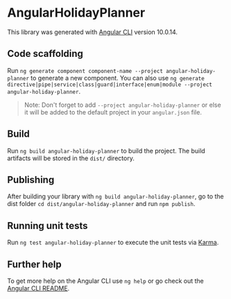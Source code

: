# AngularHolidayPlanner

This library was generated with [Angular CLI](https://github.com/angular/angular-cli) version 10.0.14.

## Code scaffolding

Run `ng generate component component-name --project angular-holiday-planner` to generate a new component. You can also use `ng generate directive|pipe|service|class|guard|interface|enum|module --project angular-holiday-planner`.
> Note: Don't forget to add `--project angular-holiday-planner` or else it will be added to the default project in your `angular.json` file. 

## Build

Run `ng build angular-holiday-planner` to build the project. The build artifacts will be stored in the `dist/` directory.

## Publishing

After building your library with `ng build angular-holiday-planner`, go to the dist folder `cd dist/angular-holiday-planner` and run `npm publish`.

## Running unit tests

Run `ng test angular-holiday-planner` to execute the unit tests via [Karma](https://karma-runner.github.io).

## Further help

To get more help on the Angular CLI use `ng help` or go check out the [Angular CLI README](https://github.com/angular/angular-cli/blob/master/README.md).

